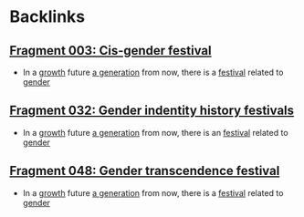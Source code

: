 
# Backlinks
## [Fragment 003: Cis-gender festival](<Fragment 003: Cis-gender festival.md>)
- In a [growth](<growth.md>) future [a generation](<a generation.md>) from now, there is a [festival](<festival.md>) related to [gender](<gender.md>)

## [Fragment 032: Gender indentity history festivals](<Fragment 032: Gender indentity history festivals.md>)
- In a [growth](<growth.md>) future [a generation](<a generation.md>) from now, there is an [festival](<festival.md>) related to [gender](<gender.md>)

## [Fragment 048: Gender transcendence festival](<Fragment 048: Gender transcendence festival.md>)
- In a [growth](<growth.md>) future [a generation](<a generation.md>) from now, there is a [festival](<festival.md>) related to [gender](<gender.md>)

